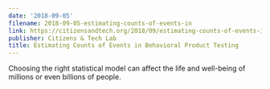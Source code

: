 ```yaml
---
date: '2018-09-05'
filename: 2018-09-05-estimating-counts-of-events-in
link: https://citizensandtech.org/2018/09/estimating-counts-of-events-in-behavioral-product-testing/
publisher: Citizens & Tech Lab
title: Estimating Counts of Events in Behavioral Product Testing
---
```


Choosing the right statistical model can affect the life and well-being of millions or even billions of people.